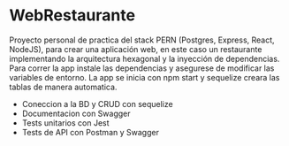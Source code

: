 ﻿# WebRestaurante
Proyecto personal de practica del stack PERN (Postgres, Express, React, NodeJS), para crear una aplicación web, en este caso un restaurante implementando la arquitectura hexagonal y la inyección de dependencias.
Para correr la app instale las dependencias y asegurese de modificar las variables de entorno. La app se inicia con npm start y sequelize creara las tablas de manera automatica. 
- Coneccion a la BD y CRUD con sequelize
- Documentacion con Swagger
- Tests unitarios con Jest
- Tests de API con Postman y Swagger
